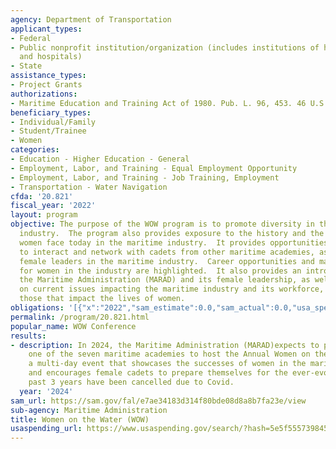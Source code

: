 ```yaml
---
agency: Department of Transportation
applicant_types:
- Federal
- Public nonprofit institution/organization (includes institutions of higher education
  and hospitals)
- State
assistance_types:
- Project Grants
authorizations:
- Maritime Education and Training Act of 1980. Pub. L. 96, 453. 46 U.S.C. &sect; 51301-51317.
beneficiary_types:
- Individual/Family
- Student/Trainee
- Women
categories:
- Education - Higher Education - General
- Employment, Labor, and Training - Equal Employment Opportunity
- Employment, Labor, and Training - Job Training, Employment
- Transportation - Water Navigation
cfda: '20.821'
fiscal_year: '2022'
layout: program
objective: The purpose of the WOW program is to promote diversity in the maritime
  industry.  The program also provides exposure to the history and the current climate
  women face today in the maritime industry.  It provides opportunities for the cadets
  to interact and network with cadets from other maritime academies, as well as current
  female leaders in the maritime industry.  Career opportunities and maritime organizations
  for women in the industry are highlighted.  It also provides an introduction to
  the Maritime Administration (MARAD) and its female leadership, as well as an update
  on current issues impacting the maritime industry and its workforce, especially
  those that impact the lives of women.
obligations: '[{"x":"2022","sam_estimate":0.0,"sam_actual":0.0,"usa_spending_actual":-499.82},{"x":"2023","sam_estimate":0.0,"sam_actual":0.0,"usa_spending_actual":0.0},{"x":"2024","sam_estimate":15000.0,"sam_actual":0.0,"usa_spending_actual":0.0}]'
permalink: /program/20.821.html
popular_name: WOW Conference
results:
- description: In 2024, the Maritime Administration (MARAD)expects to partner with
    one of the seven maritime academies to host the Annual Women on the Water Conference,
    a multi-day event that showcases the successes of women in the maritime industry
    and encourages female cadets to prepare themselves for the ever-evolving industry.  The
    past 3 years have been cancelled due to Covid.
  year: '2024'
sam_url: https://sam.gov/fal/e7ae34183d314f80bde08d8a8b7fa23e/view
sub-agency: Maritime Administration
title: Women on the Water (WOW)
usaspending_url: https://www.usaspending.gov/search/?hash=5e5f5557398450fd808a8fb87bb0d80f
---
```

